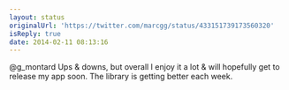 ```yaml
---
layout: status
originalUrl: 'https://twitter.com/marcgg/status/433151739173560320'
isReply: true
date: 2014-02-11 08:13:16
---
```


@g_montard Ups &amp; downs, but overall I enjoy it a lot &amp; will hopefully get to release my app soon. The library is getting better each week.
